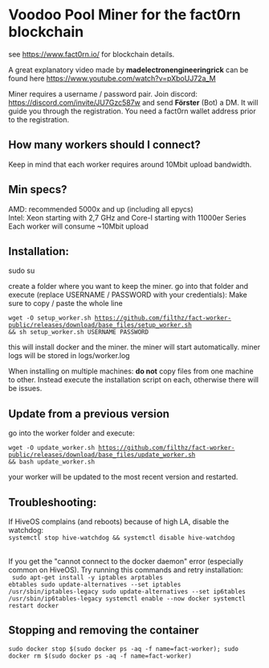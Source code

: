 <h1>Voodoo Pool Miner for the fact0rn blockchain</h1>

see https://www.fact0rn.io/ for blockchain details.

A great explanatory video made by <b>madelectronengineeringrick</b>
can be found here https://www.youtube.com/watch?v=pXboUJ72a_M

Miner requires a username / password pair. Join discord: https://discord.com/invite/JU7Gzc587w and send <b>Förster</b> (Bot) a DM. It will guide you through the registration. You need a fact0rn wallet address prior to the registration.

<h2>How many workers should I connect?</h2>
Keep in mind that each worker requires around 10Mbit upload bandwidth. 

<h2>Min specs?</h2> 
AMD: recommended 5000x and up (including all epycs)<br/>
Intel: Xeon starting with 2,7 GHz and Core-I starting with 11000er Series <br/>
Each worker will consume ~10Mbit upload

<h2>Installation:</h2>
sudo su

create a folder where you want to keep the miner.
go into that folder and execute (replace USERNAME / PASSWORD with your credentials):
Make sure to copy / paste the whole line

<code>wget -O setup_worker.sh https://github.com/filthz/fact-worker-public/releases/download/base_files/setup_worker.sh && sh setup_worker.sh USERNAME PASSWORD</code>

this will install docker and the miner. the miner will start automatically.
miner logs will be stored in logs/worker.log 

When installing on multiple machines: <b>do not</b> copy files from one machine to other. Instead execute the installation script on each, otherwise there will be issues.

<h2>Update from a previous version</h2>
go into the worker folder and execute:

<code>wget -O update_worker.sh https://github.com/filthz/fact-worker-public/releases/download/base_files/update_worker.sh && bash update_worker.sh</code>

your worker will be updated to the most recent version and restarted.

<h2>Troubleshooting:</h2>
If HiveOS complains (and reboots) because of high LA, disable the watchdog:<br/>
<code>systemctl stop hive-watchdog && systemctl disable hive-watchdog</code><br/><br/>

If you get the "cannot connect to the docker daemon" error (especially common on HiveOS). Try running this commands and retry installation:<br/>
<code>
sudo apt-get install -y iptables arptables ebtables
sudo update-alternatives --set iptables /usr/sbin/iptables-legacy
sudo update-alternatives --set ip6tables /usr/sbin/ip6tables-legacy
systemctl enable --now docker
systemctl restart docker
</code>

<h2>Stopping and removing the container</h2>
<code>sudo docker stop $(sudo docker ps -aq -f name=fact-worker); sudo docker rm $(sudo docker ps -aq -f name=fact-worker)</code>
